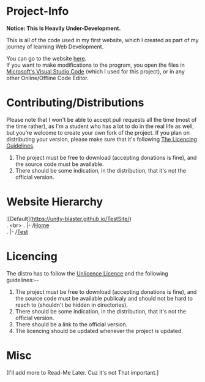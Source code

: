 # **Project-Info**

**Notice: This Is Heavily Under-Development.**

This is all of the code used in my first website, which I created as part of my journey of learning Web Development.

You can go to the website [here](https://unity-blaster.github.io/TestSite/).<br>
If you want to make modifications to the program, you open the files in [Microsoft's Visual Studio Code](https://vscode.dev/) (which I used for this project), or in any other Online/Offline Code Editor.

# Contributing/Distributions
Please note that I won't be able to accept pull requests all the time (most of the time rather), as I'm a student who has a lot to do in the real life as well, but you're welcome to create your own fork of the project. If you plan on distributing your version, please make sure that it's following [The Licencing Guidelines](https://github.com/Unity-Blaster/TestSite/edit/master/README.md#licencing).

1. The project must be free to download (accepting donations is fine), and the source code must be available.
2. There should be some indication, in the distribution, that it's not the official version.

# Website Hierarchy

¦\[Default](https://unity-blaster.github.io/TestSite/)<br>
.  \<br>
.    |- /[Home](https://unity-blaster.github.io/TestSite/Home/)<br>
.    |- /[Test](https://unity-blaster.github.io/TestSite/Test/) 

# Licencing
The distro has to follow the [Unlicence Licence](https://github.com/Unity-Blaster/TestSite/blob/master/LICENSE) and the following guidelines:--

1. The project must be free to download (accepting donations is fine), and the source code must be available publicaly and should not be hard to reach to (shouldn't be hidden in directories).
2. There should be some indication, in the distribution, that it's not the official version.
3. There should be a link to the official version.
4. The licencing should be updated whenever the project is updated.

# Misc
[I'll add more to Read-Me Later. Cuz it's not That important.]
